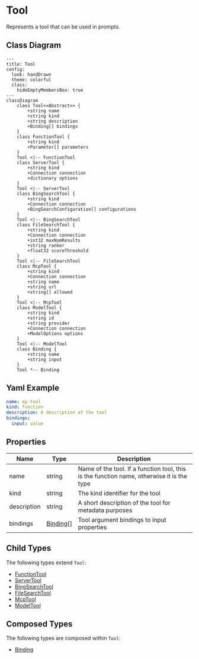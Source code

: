 # Tool

Represents a tool that can be used in prompts.

## Class Diagram

```mermaid
---
title: Tool
config:
  look: handDrawn
  theme: colorful
  class:
    hideEmptyMembersBox: true
---
classDiagram
    class Tool<<Abstract>> {
        +string name
        +string kind
        +string description
        +Binding[] bindings
    }
    class FunctionTool {
        +string kind
        +Parameter[] parameters
    }
    Tool <|-- FunctionTool
    class ServerTool {
        +string kind
        +Connection connection
        +dictionary options
    }
    Tool <|-- ServerTool
    class BingSearchTool {
        +string kind
        +Connection connection
        +BingSearchConfiguration[] configurations
    }
    Tool <|-- BingSearchTool
    class FileSearchTool {
        +string kind
        +Connection connection
        +int32 maxNumResults
        +string ranker
        +float32 scoreThreshold
    }
    Tool <|-- FileSearchTool
    class McpTool {
        +string kind
        +Connection connection
        +string name
        +string url
        +string[] allowed
    }
    Tool <|-- McpTool
    class ModelTool {
        +string kind
        +string id
        +string provider
        +Connection connection
        +ModelOptions options
    }
    Tool <|-- ModelTool
    class Binding {
        +string name
        +string input
    }
    Tool *-- Binding
```

## Yaml Example

```yaml
name: my-tool
kind: function
description: A description of the tool
bindings:
  input: value

```

## Properties

| Name | Type | Description |
| ---- | ---- | ----------- |
| name | string | Name of the tool. If a function tool, this is the function name, otherwise it is the type  |
| kind | string | The kind identifier for the tool  |
| description | string | A short description of the tool for metadata purposes  |
| bindings | [Binding[]](Binding.md) | Tool argument bindings to input properties  |

## Child Types

The following types extend `Tool`:

- [FunctionTool](FunctionTool.md)
- [ServerTool](ServerTool.md)
- [BingSearchTool](BingSearchTool.md)
- [FileSearchTool](FileSearchTool.md)
- [McpTool](McpTool.md)
- [ModelTool](ModelTool.md)

## Composed Types

The following types are composed within `Tool`:

- [Binding](Binding.md)

